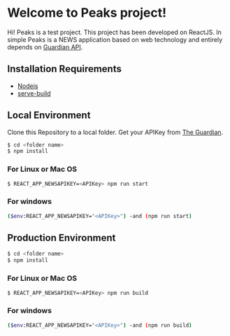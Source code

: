 # Welcome to Peaks project!

Hi! Peaks is a test project. This project has been developed on ReactJS. In simple Peaks is a NEWS application based on web technology  and entirely depends on [Guardian API](https://open-platform.theguardian.com/).

## Installation Requirements
 - [Nodejs](https://nodejs.org/en/)
 - [serve-build](https://www.npmjs.com/package/serve-build/v/0.1.0)

## Local Environment
Clone this Repository to a local folder.  Get your APIKey from [The Guardian](https://open-platform.theguardian.com/access/).
```bash
$ cd <folder name>
$ npm install
```
### For Linux or Mac OS
```bash
$ REACT_APP_NEWSAPIKEY=<APIKey> npm run start
```
### For windows
```bash
($env:REACT_APP_NEWSAPIKEY="<APIKey>") -and (npm run start)
```

## Production Environment
```bash
$ cd <folder name>
$ npm install
```
### For Linux or Mac OS
```bash
$ REACT_APP_NEWSAPIKEY=<APIKey> npm run build
```
### For windows
```bash
($env:REACT_APP_NEWSAPIKEY="<APIKey>") -and (npm run build)
```